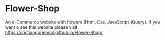 # Flower-Shop
An e-Commerce website with flowers (Html, Css, JavaScript-jQuery). If you want o see this website please visit https://cristiangorjeanul.github.io/Flower-Shop/
